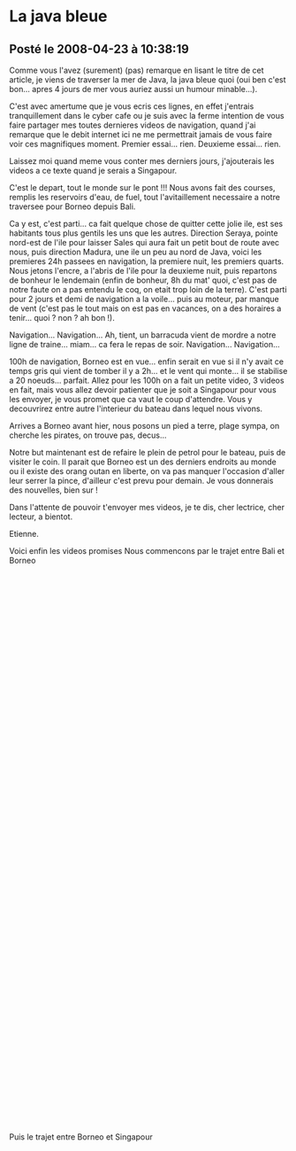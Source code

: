 # La java bleue
## Posté le 2008-04-23 à 10:38:19

Comme vous l'avez (surement) (pas) remarque en lisant le titre de cet article, je viens de traverser la mer de Java, la java bleue quoi (oui ben c'est bon... apres 4 jours de mer vous auriez aussi un humour minable...).

C'est avec amertume que je vous ecris ces lignes, en effet j'entrais tranquillement dans le cyber cafe ou je suis avec la ferme intention de vous faire partager mes toutes dernieres videos de navigation, quand j'ai remarque que le debit internet ici ne me permettrait jamais de vous faire voir ces magnifiques moment. Premier essai... rien. Deuxieme essai... rien.

Laissez moi quand meme vous conter mes derniers jours, j'ajouterais les videos a ce texte quand je serais a Singapour.

C'est le depart, tout le monde sur le pont !!! Nous avons fait des courses, remplis les reservoirs d'eau, de fuel, tout l'avitaillement necessaire a notre traversee pour Borneo depuis Bali.

Ca y est, c'est parti... ca fait quelque chose de quitter cette jolie ile, est ses habitants tous plus gentils les uns que les autres. Direction Seraya, pointe nord-est de l'ile pour laisser Sales qui aura fait un petit bout de route avec nous, puis direction Madura, une ile un peu au nord de Java, voici les premieres 24h passees en navigation, la premiere nuit, les premiers quarts. Nous jetons l'encre, a l'abris de l'ile pour la deuxieme nuit, puis repartons de bonheur le lendemain (enfin de bonheur, 8h du mat' quoi, c'est pas de notre faute on a pas entendu le coq, on etait trop loin de la terre). C'est parti pour 2 jours et demi de navigation a la voile... puis au moteur, par manque de vent (c'est pas le tout mais on est pas en vacances, on a des horaires a tenir... quoi ? non ? ah bon !).

Navigation... Navigation... Ah, tient, un barracuda vient de mordre a notre ligne de traine... miam... ca fera le repas de soir. Navigation... Navigation... 

100h de navigation, Borneo est en vue... enfin serait en vue si il n'y avait ce temps gris qui vient de tomber il y a 2h... et le vent qui monte... il se stabilise a 20 noeuds... parfait. Allez pour les 100h on a fait un petite video, 3 videos en fait, mais vous allez devoir patienter que je soit a Singapour pour vous les envoyer, je vous promet que ca vaut le coup d'attendre. Vous y decouvrirez entre autre l'interieur du bateau dans lequel nous vivons.

Arrives a Borneo avant hier, nous posons un pied a terre, plage sympa, on cherche les pirates, on trouve pas, decus...

Notre but maintenant est de refaire le plein de petrol pour le bateau, puis de visiter le coin. Il parait que Borneo est un des derniers endroits au monde ou il existe des orang outan en liberte, on va pas manquer l'occasion d'aller leur serrer la pince, d'ailleur c'est prevu pour demain. Je vous donnerais des nouvelles, bien sur !

Dans l'attente de pouvoir t'envoyer mes videos, je te dis, cher lectrice, cher lecteur, a bientot.

Etienne.

Voici enfin les videos promises
Nous commencons par le trajet entre Bali et Borneo
<div><object width="640" height="505"><param name="movie" value="http://www.dailymotion.com/swf/x5bijw&v3=1&related=1"></param><param name="allowFullScreen" value="true"></param><param name="allowScriptAccess" value="always"></param><embed src="http://www.dailymotion.com/swf/x5bijw&v3=1&related=1" type="application/x-shockwave-flash" width="640" height="505" allowFullScreen="true" allowScriptAccess="always"></embed></object></div>
<div><object width="640" height="505"><param name="movie" value="http://www.dailymotion.com/swf/x5bjba&v3=1&related=1"></param><param name="allowFullScreen" value="true"></param><param name="allowScriptAccess" value="always"></param><embed src="http://www.dailymotion.com/swf/x5bjba&v3=1&related=1" type="application/x-shockwave-flash" width="640" height="505" allowFullScreen="true" allowScriptAccess="always"></embed></object></div>
Puis le trajet entre Borneo et Singapour
<div><object width="640" height="505"><param name="movie" value="http://www.dailymotion.com/swf/x59cll&v3=1&related=1"></param><param name="allowFullScreen" value="true"></param><param name="allowScriptAccess" value="always"></param><embed src="http://www.dailymotion.com/swf/x59cll&v3=1&related=1" type="application/x-shockwave-flash" width="640" height="505" allowFullScreen="true" allowScriptAccess="always"></embed></object></div>
<div><object width="640" height="505"><param name="movie" value="http://www.dailymotion.com/swf/x59o81&v3=1&related=1"></param><param name="allowFullScreen" value="true"></param><param name="allowScriptAccess" value="always"></param><embed src="http://www.dailymotion.com/swf/x59o81&v3=1&related=1" type="application/x-shockwave-flash" width="640" height="505" allowFullScreen="true" allowScriptAccess="always"></embed></object></div>
